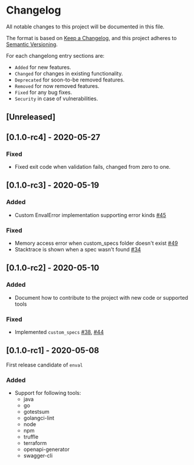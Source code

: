# Changelog
All notable changes to this project will be documented in this file.

The format is based on [Keep a Changelog](https://keepachangelog.com/en/1.0.0/),
and this project adheres to [Semantic Versioning](https://semver.org/spec/v2.0.0.html).

For each changelong entry sections are:

* `Added` for new features.
* `Changed` for changes in existing functionality.
* `Deprecated` for soon-to-be removed features.
* `Removed` for now removed features.
* `Fixed` for any bug fixes.
* `Security` in case of vulnerabilities.


## [Unreleased]

## [0.1.0-rc4] - 2020-05-27

### Fixed

- Fixed exit code when validation fails, changed from zero to one. 

## [0.1.0-rc3] - 2020-05-19

### Added

- Custom EnvalError implementation supporting error kinds [#45](https://github.com/Adhara-Tech/enval/issues/45)

### Fixed

- Memory access error when custom_specs folder doesn't exist [#49](https://github.com/Adhara-Tech/enval/issues/49)
- Stacktrace is shown when a spec wasn't found [#34](https://github.com/Adhara-Tech/enval/issues/34)

## [0.1.0-rc2] - 2020-05-10

### Added

- Document how to contribute to the project with new code or supported tools

### Fixed

- Implemented `custom_specs` [#38](https://github.com/Adhara-Tech/enval/pull/38), [#44](https://github.com/Adhara-Tech/enval/pull/44)

## [0.1.0-rc1] - 2020-05-08

First release candidate of `enval`

### Added

- Support for following tools:
    - java
    - go
    - gotestsum
    - golangci-lint
    - node
    - npm
    - truffle
    - terraform
    - openapi-generator
    - swagger-cli

